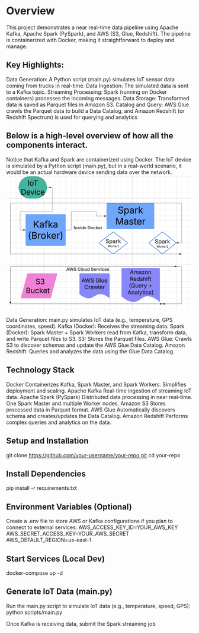# Overview
This project demonstrates a near real-time data pipeline using Apache Kafka, Apache Spark (PySpark), and AWS (S3, Glue, Redshift). The pipeline is containerized with Docker, making it straightforward to deploy and manage.

## Key Highlights:
Data Generation: A Python script (main.py) simulates IoT sensor data coming from trucks in real-time.
Data Ingestion: The simulated data is sent to a Kafka topic.
Streaming Processing: Spark (running on Docker containers) processes the incoming messages.
Data Storage: Transformed data is saved as Parquet files in Amazon S3.
Catalog and Query: AWS Glue crawls the Parquet data to build a Data Catalog, and Amazon Redshift (or Redshift Spectrum) is used for querying and analytics


## Below is a high-level overview of how all the components interact.
 Notice that Kafka and Spark are containerized using Docker. The IoT device is simulated by a Python script (main.py), but in a real-world scenario, it would be an actual hardware device sending data over the network.
![Alt text for the image](./images/architecture.png "Optional Title")


Data Generation: main.py simulates IoT data (e.g., temperature, GPS coordinates, speed).
Kafka (Docker): Receives the streaming data.
Spark (Docker): Spark Master + Spark Workers read from Kafka, transform data, and write Parquet files to S3.
S3: Stores the Parquet files.
AWS Glue: Crawls S3 to discover schemas and update the AWS Glue Data Catalog.
Amazon Redshift: Queries and analyzes the data using the Glue Data Catalog.


## Technology Stack
Docker
Containerizes Kafka, Spark Master, and Spark Workers.
Simplifies deployment and scaling.
Apache Kafka
Real-time ingestion of streaming IoT data.
Apache Spark (PySpark)
Distributed data processing in near real-time.
One Spark Master and multiple Worker nodes.
Amazon S3
Stores processed data in Parquet format.
AWS Glue
Automatically discovers schema and creates/updates the Data Catalog.
Amazon Redshift
Performs complex queries and analytics on the data.


## Setup and Installation
git clone https://github.com/your-username/your-repo.git
cd your-repo

## Install Dependencies
pip install -r requirements.txt


## Environment Variables (Optional)
Create a .env file to store AWS or Kafka configurations if you plan to connect to external services:
AWS_ACCESS_KEY_ID=YOUR_AWS_KEY
AWS_SECRET_ACCESS_KEY=YOUR_AWS_SECRET
AWS_DEFAULT_REGION=us-east-1

## Start Services (Local Dev)
docker-compose up -d

## Generate IoT Data (main.py)
Run the main.py script to simulate IoT data (e.g., temperature, speed, GPS):
python scripts/main.py

Once Kafka is receiving data, submit the Spark streaming job